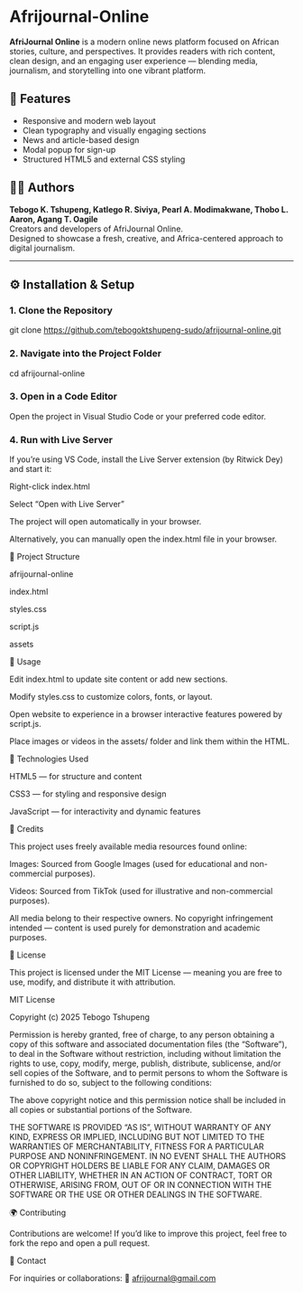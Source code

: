 # Afrijournal-Online

**AfriJournal Online** is a modern online news platform focused on African stories, culture, and perspectives. It provides readers with rich content, clean design, and an engaging user experience — blending media, journalism, and storytelling into one vibrant platform.


## 📰 Features

- Responsive and modern web layout  
- Clean typography and visually engaging sections  
- News and article-based design  
- Modal popup for sign-up 
- Structured HTML5 and external CSS styling  

## 👩‍💻 Authors

**Tebogo K. Tshupeng, Katlego R. Siviya, Pearl A. Modimakwane, Thobo L. Aaron, Agang T. Oagile**  
Creators and developers of AfriJournal Online.  
Designed to showcase a fresh, creative, and Africa-centered approach to digital journalism.

---

## ⚙️ Installation & Setup

### 1. Clone the Repository

git clone https://github.com/tebogoktshupeng-sudo/afrijournal-online.git

### 2. Navigate into the Project Folder

cd afrijournal-online

### 3. Open in a Code Editor

Open the project in Visual Studio Code or your preferred code editor.

### 4. Run with Live Server

If you’re using VS Code, install the Live Server extension (by Ritwick Dey) and start it:

Right-click index.html

Select “Open with Live Server”

The project will open automatically in your browser.

Alternatively, you can manually open the index.html file in your browser.

🧩 Project Structure

afrijournal-online 

index.html

styles.css

script.js

assets            

🚀 Usage

Edit index.html to update site content or add new sections.

Modify styles.css to customize colors, fonts, or layout.

Open website to experience in a browser interactive features powered by script.js.

Place images or videos in the assets/ folder and link them within the HTML.

🧠 Technologies Used

HTML5 — for structure and content

CSS3 — for styling and responsive design

JavaScript — for interactivity and dynamic features

🙌 Credits

This project uses freely available media resources found online:

Images: Sourced from Google Images (used for educational and non-commercial purposes).

Videos: Sourced from TikTok (used for illustrative and non-commercial purposes).

All media belong to their respective owners. No copyright infringement intended — content is used purely for demonstration and academic purposes.

📄 License

This project is licensed under the MIT License — meaning you are free to use, modify, and distribute it with attribution.

MIT License

Copyright (c) 2025 Tebogo Tshupeng

Permission is hereby granted, free of charge, to any person obtaining a copy
of this software and associated documentation files (the “Software”), to deal
in the Software without restriction, including without limitation the rights
to use, copy, modify, merge, publish, distribute, sublicense, and/or sell
copies of the Software, and to permit persons to whom the Software is
furnished to do so, subject to the following conditions:

The above copyright notice and this permission notice shall be included in
all copies or substantial portions of the Software.

THE SOFTWARE IS PROVIDED “AS IS”, WITHOUT WARRANTY OF ANY KIND, EXPRESS OR
IMPLIED, INCLUDING BUT NOT LIMITED TO THE WARRANTIES OF MERCHANTABILITY,
FITNESS FOR A PARTICULAR PURPOSE AND NONINFRINGEMENT. IN NO EVENT SHALL THE
AUTHORS OR COPYRIGHT HOLDERS BE LIABLE FOR ANY CLAIM, DAMAGES OR OTHER
LIABILITY, WHETHER IN AN ACTION OF CONTRACT, TORT OR OTHERWISE, ARISING FROM,
OUT OF OR IN CONNECTION WITH THE SOFTWARE OR THE USE OR OTHER DEALINGS IN
THE SOFTWARE.

🌍 Contributing

Contributions are welcome!
If you’d like to improve this project, feel free to fork the repo and open a pull request.

💬 Contact

For inquiries or collaborations:
📧 afrijournal@gmail.com
